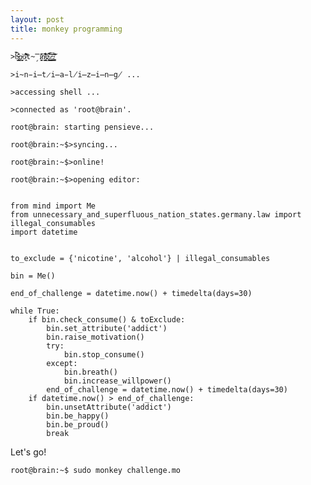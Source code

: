 ```yaml
---
layout: post
title: monkey programming
---
```


`>b̶̢͇̭̹͊̅̀̈̒̑̏̔ǫ̵̣̼̬͗o̷̯͕͌͊̑̊̈́t̴̗̿̈i̷̗̘̼͖͑̽ń̸͇̭̐̏͒̊̆ͅg̴͈͙̮̾͛̌͆.̷̩͇̺̰͈́̈̈́̈́͜͝͝.̶̨̯̈́̈͝͝.̸̺̞̫̑̋̈́̂͂`

`>i̴n̵i̶t̷i̶a̵l̸i̶z̶i̶n̶g̸ ...`

`>accessing shell ...`

`>connected as 'root@brain'.`

`root@brain: starting pensieve...`

`root@brain:~$>syncing...`

`root@brain:~$>online!`

`root@brain:~$>opening editor:`

```monkey

from mind import Me
from unnecessary_and_superfluous_nation_states.germany.law import illegal_consumables
import datetime


to_exclude = {'nicotine', 'alcohol'} | illegal_consumables

bin = Me()

end_of_challenge = datetime.now() + timedelta(days=30)

while True:
    if bin.check_consume() & toExclude:
        bin.set_attribute('addict')
        bin.raise_motivation()
        try:
            bin.stop_consume()
        except:
            bin.breath()
            bin.increase_willpower()
        end_of_challenge = datetime.now() + timedelta(days=30)
    if datetime.now() > end_of_challenge:
        bin.unsetAttribute('addict')
        bin.be_happy()
        bin.be_proud()
        break

```

Let's go!

```monkey
root@brain:~$ sudo monkey challenge.mo
```
